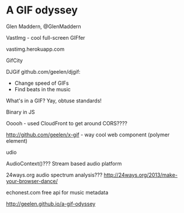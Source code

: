 # A GIF odyssey

Glen Maddern, @GlenMaddern

VastImg - cool full-screen GIFfer

vastimg.herokuapp.com

GifCity

DJGif github.com/geelen/djgif:

* Change speed of GIFs
* Find beats in the music

What's in a GIF? Yay, obtuse standards!

Binary in JS

Ooooh - used CloudFront to get around CORS????

http://github.com/geelen/x-gif - way cool web component (polymer element)

udio

AudioContext()??? Stream based audio platform

24ways.org audio spectrum analysis??? http://24ways.org/2013/make-your-browser-dance/

echonest.com free api for music metadata

http://geelen.github.io/a-gif-odyssey
